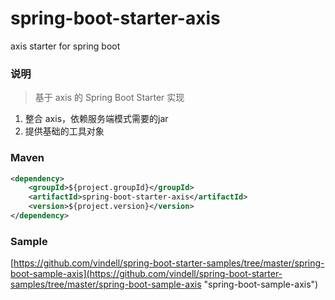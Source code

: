 # spring-boot-starter-axis
axis starter for spring boot

### 说明


 > 基于 axis 的 Spring Boot Starter 实现

1. 整合 axis，依赖服务端模式需要的jar
2. 提供基础的工具对象

### Maven

``` xml
<dependency>
	<groupId>${project.groupId}</groupId>
	<artifactId>spring-boot-starter-axis</artifactId>
	<version>${project.version}</version>
</dependency>
```

### Sample

[https://github.com/vindell/spring-boot-starter-samples/tree/master/spring-boot-sample-axis](https://github.com/vindell/spring-boot-starter-samples/tree/master/spring-boot-sample-axis "spring-boot-sample-axis")

